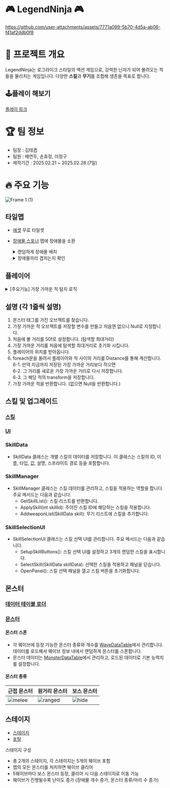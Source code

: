 # 🎮 LegendNinja 🎮

https://github.com/user-attachments/assets/7771a099-5b70-4d5a-ab06-f41af2ddb0f8


# 📌 프로젝트 개요
LegendNinja는 로그라이크 스타일의 액션 게임으로, 강력한 닌자가 되어 몰려오는 적들을 물리치는 게임입니다.
다양한 **스킬**과 **무기**를 조합해 생존을 목표로 합니다.  

## 🕹️플레이 해보기
[플레이 링크](https://play.unity.com/en/games/39c7b41f-32cd-4582-9b28-952342f04667/legend-ninja)  

# 🏆 팀 정보
- 팀장 : 김태겸
- 팀원 : 배연두, 손효정, 이정구
- 제작기간 : 2025.02.21 ~ 2025.02.28 (7일)


# 🔥 주요 기능
![Frame 1 (1)](https://github.com/user-attachments/assets/74a80a53-f719-47fd-b28e-9d63c8c5f428)

## 타일맵
- [에셋](https://pixel-boy.itch.io/ninja-adventure-asset-pack) 무료 타일셋

- [장애물 스포너](https://github.com/BeautifulMaple/LegendNinja/blob/main/Assets/Scripts/Map/ObstacleSpawner.cs)
맵에 장애물을 소환
  <details>
  <summary>랜덤하게 장애물 배치</summary>

   ```
    public void SpawnObstacles(Vector2 position, int prefabIndex)
    {
        if (obstaclePrefabs.Length == 0) return;

        prefabIndex = Mathf.Clamp(prefabIndex, 0, obstaclePrefabs.Length - 1);
        GameObject obstacle = Instantiate(obstaclePrefabs[prefabIndex], position, Quaternion.identity);
        spawnedObstacles.Add(obstacle); //생성된 장애물을 리스트에 추가
       
    }

    Vector2 GetRandomPosition()
    {
        float x = Random.Range(-mapSize.x / 2, mapSize.x / 2);
        float y = Random.Range(-mapSize.y / 2, mapSize.y / 2);
        return new Vector2(x, y);
    }
   ```
  </details>

  <details>
    <summary>장애물끼리 겹치는지 확인</summary>
    
    ```
    private bool IsPositionOccupied(Vector2 position,List<Vector2> _spawnedPosition)
    {
        foreach (Vector2 spawnedPosiotion in _spawnedPosition)
        {
            if (Vector2.Distance(position, spawnedPosiotion) < 4f) 
            {
                return true;
            }
        }

        return false;
    }
    ```
    
  </details>
  


  

## 플레이어 
<details><summary> [주요기능] 가장 가까운 적 탐지 로직</summary>

  ```
  Transform FindCloseMonster()
  {
    GameObject[] monsters = GameObject.FindGameObjectsWithTag("Monster"); 
    Transform ClosestEnemy = null;
    float MaxDistance = 50f; 
    float ClosestDistance = MaxDistance;
    Vector2 PlayerPos = transform.position; 
    foreach (GameObject monster in monsters)
        {
            float Distance = Vector2.Distance(PlayerPos, monster.transform.position); 
            if (Distance < ClosestDistance) 
            {
                ClosestDistance = Distance; 
                ClosestEnemy = monster.transform; 
        }
    }
    return ClosestEnemy; 
  }
  ```
</details>

## 설명 (각 1줄씩 설명)<br>
1. 몬스터 태그를 가진 오브젝트를 찾습니다.<br>
2. 가장 가까운 적 오브젝트를 저장할 변수를 만들고 처음엔 없으니 Null로 지정합니다.<br>
3. 처음에 볼 거리를 50f로 설정합니다. (탐색할 최대거리)<br>
4. 가장 가까운 거리를 처음에 탐색할 최대거리로 초기화 시킵니다.<br>
5. 플레이어의 위치를 받아옵니다.<br>
6. foreach문을 돌려서 플레이어와 적 사이의 거리를 Distance를 통해 계산합니다.<br>
6-1. 만약 지금까지 저장된 가장 가까운 거리보다 작으면<br>
6-2. 그 거리를 새로운 가장 가까운 거리로 다시 저장합니다.<br>
6-3. 그 해당 적의 transform을 저장합니다.<br>
7. 가장 가까운 적을 반환합니다. (없으면 Null을 반환합니다.)<br>

## 스킬 및 업그레이드
### [스킬](https://github.com/BeautifulMaple/LegendNinja/tree/main/Assets/Scripts/Skill)
### [UI](https://github.com/BeautifulMaple/LegendNinja/blob/main/Assets/Scripts/UI/SkillSelectionUI.cs)
### SkillData
  - SkillData 클래스는 개별 스킬의 데이터를 저장합니다. 이 클래스는 스킬의 ID, 이름, 타입, 값, 설명, 스프라이트 경로 등을 포함합니다.
### SkillManager
  - SkillManager 클래스는 스킬 데이터를 관리하고, 스킬을 적용하는 역할을 합니다. 주요 메서드는 다음과 같습니다.
    - GetSkillList(): 스킬 리스트를 반환합니다.
    - ApplySkill(int skillId): 주어진 스킬 ID에 해당하는 스킬을 적용합니다.
    - AddweaponList(SkillData skill): 무기 리스트에 스킬을 추가합니다.
### SkillSelectionUI
  - SkillSelectionUI 클래스는 스킬 선택 UI를 관리합니다. 주요 메서드는 다음과 같습니다.
    - SetupSkillButtons(): 스킬 선택 UI를 설정하고 3개의 랜덤한 스킬을 표시합니다.
    - SelectSkill(SkillData skillData): 선택한 스킬을 적용하고 패널을 닫습니다.
    - OpenPanel(): 스킬 선택 패널을 열고 스킬 버튼을 초기화합니다.
## 몬스터
### [데이터 테이블 로더](https://github.com/BeautifulMaple/LegendNinja/blob/main/Assets/Scripts/DataTableLoader.cs)  
### [몬스터](https://github.com/BeautifulMaple/LegendNinja/tree/main/Assets/Scripts/Entity/Monster)  
#### 몬스터 스폰
* 각 웨이브에 등장 가능한 몬스터 종류와 개수를 [WaveDataTable](https://github.com/BeautifulMaple/LegendNinja/blob/main/Assets/Resources/WaveDataTable.json)에서 관리합니다. 데이터를 로드해서 웨이브 정보 내에서 랜덤하게 몬스터를 스폰합니다. 
* 몬스터 데이터는 [MonsterDataTable](https://github.com/BeautifulMaple/LegendNinja/blob/main/Assets/Resources/MonsterTable.json)에서 관리하고, 로드된 데이터로 기본 능력치를 설정합니다.
#### 몬스터 종류 
|근접 몬스터|원거리 몬스터|보스 몬스터|
|---|---|---|
| ![melee](https://github.com/user-attachments/assets/4f346428-2bcd-4472-9fba-0ee683f0f1ac) | ![ranged](https://github.com/user-attachments/assets/927dc3d6-2712-4913-a3b0-5c9da0a1701b) | ![hide](https://github.com/user-attachments/assets/c56bb983-2b51-477e-a871-aae53fe8ab45) |

## 스테이지
- [스테이지](https://github.com/BeautifulMaple/LegendNinja/blob/main/Assets/Scripts/Map/WaveManager.cs)
- [포탈](https://github.com/BeautifulMaple/LegendNinja/blob/main/Assets/Scripts/Map/WavePortal.cs)

스테이지 구성
- 총 2개의 스테이지, 각 스테이지는 5개의 웨이브 포함
- 맵의 모든 몬스터를 처치하면 웨이브 클리어
- 5웨이브마다 보스 몬스터 등장, 클리어 시 다음 스테이지로 이동 가능
- 웨이브가 진행될수록 난이도 증가 (장애물 개수 증가, 몬스터 종류/마리 수 증가)





  
